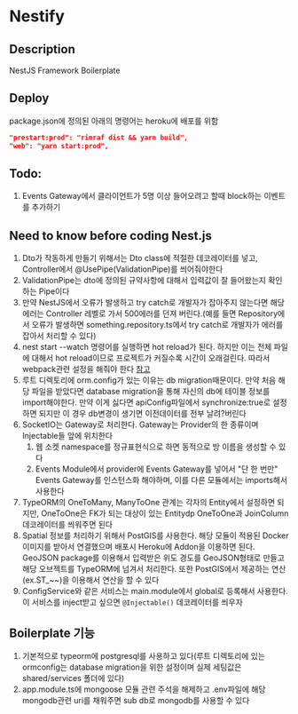 # Nestify

## Description

NestJS Framework Boilerplate

## Deploy

package.json에 정의된 아래의 명령어는 heroku에 배포를 위함

```json:package.json
"prestart:prod": "rimraf dist && yarn build",
"web": "yarn start:prod",
```

## Todo:

1. Events Gateway에서 클라이언트가 5명 이상 들어오려고 할때 block하는 이벤트를 추가하기

## Need to know before coding Nest.js

1. Dto가 작동하게 만들기 위해서는 Dto class에 적절한 데코레이터를 넣고, Controller에서 @UsePipe(ValidationPipe)를 씌어줘야한다
2. ValidationPipe는 dto에 정의된 규약사항에 대해서 입력값이 잘 들어왔는지 확인하는 Pipe이다
3. 만약 NestJS에서 오류가 발생하고 try catch로 개발자가 잡아주지 않는다면 해당 에러는 Controller 레벨로 가서 500에러를 던져 버린다.(예를 들면 Repository에서 오류가 발생하면
   something.repository.ts에서 try catch로 개발자가 에러를 잡아서 처리할 수 있다)
4. nest start --watch 명령어를 실행하면 hot reload가 된다. 하지만 이는 전체 파일에 대해서 hot reload이므로 프로젝트가 커질수록 시간이 오래걸린다. 따라서 webpack관련 설정을
   해줘야 한다 [참고](https://velog.io/@kys6879/Nest.JS-Hot-reload-%EC%A0%81%EC%9A%A9%ED%95%98%EA%B8%B0)
5. 루트 디렉토리에 orm.config가 있는 이유는 db migration때문이다. 만약 처음 해당 파일을 받았다면 database migration을 통해 자신의 db에 테이블 정보를 import해야한다. 만약
   이게 싫다면 apiConfig파일에서 synchronize:true로 설정하면 되지만 이 경우 db변경이 생기면 이전데이터를 전부 날려?버린다
6. SocketIO는 Gateway로 처리한다. Gateway는 Provider의 한 종류이며 Injectable들 앞에 위치한다
   1. 웹 소켓 namespace를 정규표현식으로 하면 동적으로 방 이름을 생성할 수 있다
   2. Events Module에서 provider에 Events Gateway를 넣어서 "단 한 번만" Events Gateway를 인스턴스화 해야하며, 이를 다른 모듈에서는 imports해서 사용한다
7. TypeORM의 OneToMany, ManyToOne 관계는 각자의 Entity에서 설정하면 되지만, OneToOne은 FK가 되는 대상이 있는 Entitydp OneToOne과 JoinColumn 데코레이터를
   씌워주면 된다
8. Spatial 정보를 처리하기 위해서 PostGIS를 사용한다. 해당 모듈이 적용된 Docker 이미지를 받아서 연결했으며 배포시 Heroku에 Addon을 이용하면 된다. GeoJSON package를
   이용해서 입력받은 위도 경도를 GeoJSON형태로 만들고 해당 오브젝트를 TypeORM에 넘겨서 처리한다. 또한 PostGIS에서 제공하는 연산(ex.ST\_~~)을 이용해서 연산을 할 수 있다
9. ConfigService와 같은 서비스는 main.module에서 global로 등록해서 사용한다. 이 서비스를 inject받고 싶으면 `@Injectable()` 데코레이터를 씌우자

## Boilerplate 기능

1. 기본적으로 typeorm에 postgresql를 사용하고 있다(루트 디렉토리에 있는 ormconfig는 database migration을 위한 설정이며 실제 세팅값은 shared/services 폴더에 있다)
2. app.module.ts에 mongoose 모듈 관련 주석을 해제하고 .env파일에 해당 mongodb관련 uri를 채워주면 sub db로 mongodb를 사용할 수 있다
